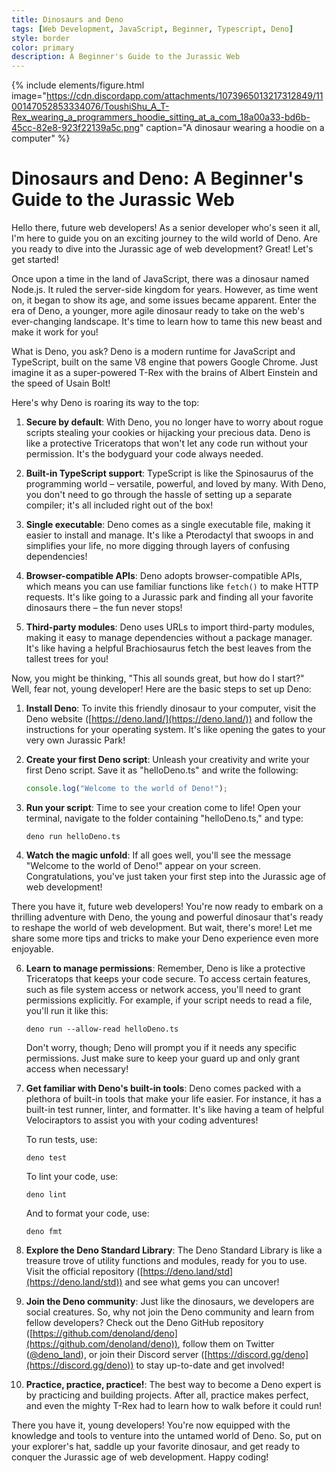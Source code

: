 ```yaml
---
title: Dinosaurs and Deno
tags: [Web Development, JavaScript, Beginner, Typescript, Deno]
style: border
color: primary
description: A Beginner's Guide to the Jurassic Web
---
```


{% include elements/figure.html image="https://cdn.discordapp.com/attachments/1073965013217312849/1100147052853334076/ToushiShu_A_T-Rex_wearing_a_programmers_hoodie_sitting_at_a_com_18a00a33-bd6b-45cc-82e8-923f22139a5c.png" caption="A dinosaur wearing a hoodie on a computer" %}

# Dinosaurs and Deno: A Beginner's Guide to the Jurassic Web

Hello there, future web developers! As a senior developer who's seen it all, I'm here to guide you on an exciting journey to the wild world of Deno. Are you ready to dive into the Jurassic age of web development? Great! Let's get started!

Once upon a time in the land of JavaScript, there was a dinosaur named Node.js. It ruled the server-side kingdom for years. However, as time went on, it began to show its age, and some issues became apparent. Enter the era of Deno, a younger, more agile dinosaur ready to take on the web's ever-changing landscape. It's time to learn how to tame this new beast and make it work for you!

What is Deno, you ask? Deno is a modern runtime for JavaScript and TypeScript, built on the same V8 engine that powers Google Chrome. Just imagine it as a super-powered T-Rex with the brains of Albert Einstein and the speed of Usain Bolt!

Here's why Deno is roaring its way to the top:

1. **Secure by default**: With Deno, you no longer have to worry about rogue scripts stealing your cookies or hijacking your precious data. Deno is like a protective Triceratops that won't let any code run without your permission. It's the bodyguard your code always needed.

2. **Built-in TypeScript support**: TypeScript is like the Spinosaurus of the programming world – versatile, powerful, and loved by many. With Deno, you don't need to go through the hassle of setting up a separate compiler; it's all included right out of the box!

3. **Single executable**: Deno comes as a single executable file, making it easier to install and manage. It's like a Pterodactyl that swoops in and simplifies your life, no more digging through layers of confusing dependencies!

4. **Browser-compatible APIs**: Deno adopts browser-compatible APIs, which means you can use familiar functions like `fetch()` to make HTTP requests. It's like going to a Jurassic park and finding all your favorite dinosaurs there – the fun never stops!

5. **Third-party modules**: Deno uses URLs to import third-party modules, making it easy to manage dependencies without a package manager. It's like having a helpful Brachiosaurus fetch the best leaves from the tallest trees for you!

Now, you might be thinking, "This all sounds great, but how do I start?" Well, fear not, young developer! Here are the basic steps to set up Deno:

1. **Install Deno**: To invite this friendly dinosaur to your computer, visit the Deno website ([https://deno.land/](https://deno.land/)) and follow the instructions for your operating system. It's like opening the gates to your very own Jurassic Park!

2. **Create your first Deno script**: Unleash your creativity and write your first Deno script. Save it as "helloDeno.ts" and write the following:

   ```typescript
   console.log("Welcome to the world of Deno!");
   ```

3. **Run your script**: Time to see your creation come to life! Open your terminal, navigate to the folder containing "helloDeno.ts," and type:

   ```
   deno run helloDeno.ts
   ```

4. **Watch the magic unfold**: If all goes well, you'll see the message "Welcome to the world of Deno!" appear on your screen. Congratulations, you've just taken your first step into the Jurassic age of web development!

There you have it, future web developers! You're now ready to embark on a thrilling adventure with Deno, the young and powerful dinosaur that's ready to reshape the world of web development. But wait, there's more! Let me share some more tips and tricks to make your Deno experience even more enjoyable.

6. **Learn to manage permissions**: Remember, Deno is like a protective Triceratops that keeps your code secure. To access certain features, such as file system access or network access, you'll need to grant permissions explicitly. For example, if your script needs to read a file, you'll run it like this:

   ```
   deno run --allow-read helloDeno.ts
   ```

   Don't worry, though; Deno will prompt you if it needs any specific permissions. Just make sure to keep your guard up and only grant access when necessary!

7. **Get familiar with Deno's built-in tools**: Deno comes packed with a plethora of built-in tools that make your life easier. For instance, it has a built-in test runner, linter, and formatter. It's like having a team of helpful Velociraptors to assist you with your coding adventures!

   To run tests, use:

   ```
   deno test
   ```

   To lint your code, use:

   ```
   deno lint
   ```

   And to format your code, use:

   ```
   deno fmt
   ```

8. **Explore the Deno Standard Library**: The Deno Standard Library is like a treasure trove of utility functions and modules, ready for you to use. Visit the official repository ([https://deno.land/std](https://deno.land/std)) and see what gems you can uncover!

9. **Join the Deno community**: Just like the dinosaurs, we developers are social creatures. So, why not join the Deno community and learn from fellow developers? Check out the Deno GitHub repository ([https://github.com/denoland/deno](https://github.com/denoland/deno)), follow them on Twitter ([@deno_land](https://twitter.com/deno_land)), or join their Discord server ([https://discord.gg/deno](https://discord.gg/deno)) to stay up-to-date and get involved!

10. **Practice, practice, practice!**: The best way to become a Deno expert is by practicing and building projects. After all, practice makes perfect, and even the mighty T-Rex had to learn how to walk before it could run!

There you have it, young developers! You're now equipped with the knowledge and tools to venture into the untamed world of Deno. So, put on your explorer's hat, saddle up your favorite dinosaur, and get ready to conquer the Jurassic age of web development. Happy coding!